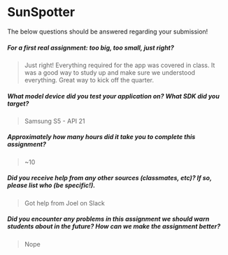 # SunSpotter

The below questions should be answered regarding your submission!

##### For a first real assignment: too big, too small, just right? #####
> Just right! Everything required for the app was covered in class. It was a good way to study up and make sure we understood everything. Great way to kick off the quarter.


##### What model device did you test your application on? What SDK did you target? #####
> Samsung S5 - API 21


##### Approximately how many hours did it take you to complete this assignment? #####
> ~10


##### Did you receive help from any other sources (classmates, etc)? If so, please list who (be specific!). #####
> Got help from Joel on Slack


##### Did you encounter any problems in this assignment we should warn students about in the future? How can we make the assignment better? #####
> Nope

